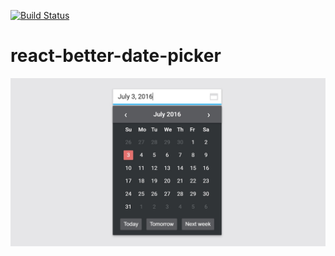 [![Build Status](https://travis-ci.org/kuzzmi/react-better-date-picker.svg?branch=master)](https://travis-ci.org/kuzzmi/react-better-date-picker)

# react-better-date-picker

![](https://raw.githubusercontent.com/kuzzmi/react-better-date-picker/gh-pages/demo/screenshot.jpg)
